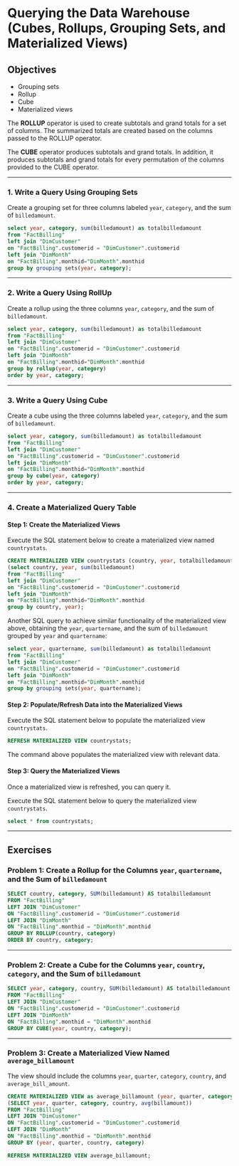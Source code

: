 # Querying the Data Warehouse (Cubes, Rollups, Grouping Sets, and Materialized Views)

## Objectives

- Grouping sets
- Rollup
- Cube
- Materialized views

The **ROLLUP** operator is used to create subtotals and grand totals for a set of columns. The summarized totals are created based on the columns passed to the ROLLUP operator.

The **CUBE** operator produces subtotals and grand totals. In addition, it produces subtotals and grand totals for every permutation of the columns provided to the CUBE operator.

---

### 1. Write a Query Using Grouping Sets

Create a grouping set for three columns labeled `year`, `category`, and the sum of `billedamount`.

```sql
select year, category, sum(billedamount) as totalbilledamount
from "FactBilling"
left join "DimCustomer"
on "FactBilling".customerid = "DimCustomer".customerid
left join "DimMonth"
on "FactBilling".monthid="DimMonth".monthid
group by grouping sets(year, category);
```

---

### 2. Write a Query Using RollUp

Create a rollup using the three columns `year`, `category`, and the sum of `billedamount`.

```sql
select year, category, sum(billedamount) as totalbilledamount
from "FactBilling"
left join "DimCustomer"
on "FactBilling".customerid = "DimCustomer".customerid
left join "DimMonth"
on "FactBilling".monthid="DimMonth".monthid
group by rollup(year, category)
order by year, category;
```

---

### 3. Write a Query Using Cube

Create a cube using the three columns labeled `year`, `category`, and the sum of `billedamount`.

```sql
select year, category, sum(billedamount) as totalbilledamount
from "FactBilling"
left join "DimCustomer"
on "FactBilling".customerid = "DimCustomer".customerid
left join "DimMonth"
on "FactBilling".monthid="DimMonth".monthid
group by cube(year, category)
order by year, category;
```

---

### 4. Create a Materialized Query Table

#### Step 1: Create the Materialized Views

Execute the SQL statement below to create a materialized view named `countrystats`.

```sql
CREATE MATERIALIZED VIEW countrystats (country, year, totalbilledamount) AS
(select country, year, sum(billedamount)
from "FactBilling"
left join "DimCustomer"
on "FactBilling".customerid = "DimCustomer".customerid
left join "DimMonth"
on "FactBilling".monthid="DimMonth".monthid
group by country, year);
```

Another SQL query to achieve similar functionality of the materialized view above, obtaining the `year`, `quartername`, and the sum of `billedamount` grouped by `year` and `quartername`:

```sql
select year, quartername, sum(billedamount) as totalbilledamount
from "FactBilling"
left join "DimCustomer"
on "FactBilling".customerid = "DimCustomer".customerid
left join "DimMonth"
on "FactBilling".monthid="DimMonth".monthid
group by grouping sets(year, quartername);
```

#### Step 2: Populate/Refresh Data into the Materialized Views

Execute the SQL statement below to populate the materialized view `countrystats`.

```sql
REFRESH MATERIALIZED VIEW countrystats;
```

The command above populates the materialized view with relevant data.

#### Step 3: Query the Materialized Views

Once a materialized view is refreshed, you can query it.

Execute the SQL statement below to query the materialized view `countrystats`.

```sql
select * from countrystats;
```

---

## Exercises

### Problem 1: Create a Rollup for the Columns `year`, `quartername`, and the Sum of `billedamount`

```sql
SELECT country, category, SUM(billedamount) AS totalbilledamount
FROM "FactBilling"
LEFT JOIN "DimCustomer"
ON "FactBilling".customerid = "DimCustomer".customerid
LEFT JOIN "DimMonth"
ON "FactBilling".monthid = "DimMonth".monthid
GROUP BY ROLLUP(country, category)
ORDER BY country, category;
```

---

### Problem 2: Create a Cube for the Columns `year`, `country`, `category`, and the Sum of `billedamount`

```sql
SELECT year, category, country, SUM(billedamount) AS totalbilledamount
FROM "FactBilling"
LEFT JOIN "DimCustomer"
ON "FactBilling".customerid = "DimCustomer".customerid
LEFT JOIN "DimMonth"
ON "FactBilling".monthid = "DimMonth".monthid
GROUP BY CUBE(year, country, category);
```

---

### Problem 3: Create a Materialized View Named `average_billamount`

The view should include the columns `year`, `quarter`, `category`, `country`, and `average_bill_amount`.

```sql
CREATE MATERIALIZED VIEW as average_billamount (year, quarter, category, country, average_bill_amount) AS 
(SELECT year, quarter, category, country, avg(billamount))
FROM "FactBilling"
LEFT JOIN "DimCustomer" 
ON "FactBilling".customerid = "DimCustomer".customerid
LEFT JOIN "DimMonth" 
ON "FactBilling".monthid = "DimMonth".monthid
GROUP BY (year, quarter, country, category)

REFRESH MATERIALIZED VIEW average_billamount;
``` 